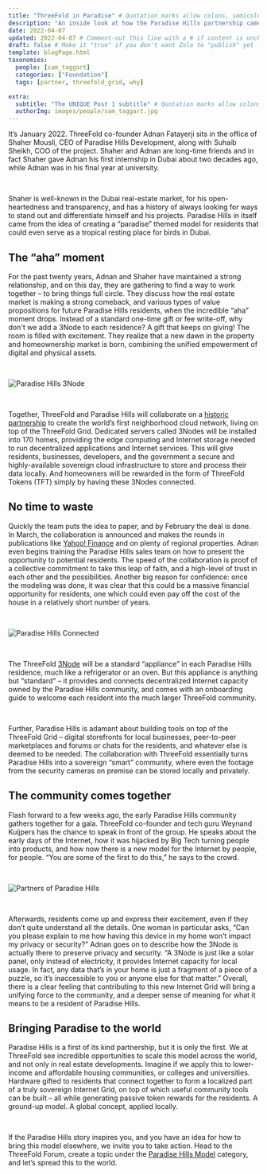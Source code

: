 ```yaml
---
title: "ThreeFold in Paradise" # Quotation marks allow colons, semicolons, etc.
description: "An inside look at how the Paradise Hills partnership came to be and how the model can scale around the world." # Quotation marks allow colons, semicolons, etc.
date: 2022-04-07
updated: 2022-04-07 # Comment-out this line with a # if content is unchanged
draft: false # Make it "true" if you don't want Zola to "publish" yet
template: blogPage.html
taxonomies:
  people: [sam_taggart]
  categories: ["Foundation"]
  tags: [partner, threefold_grid, why]

extra:
  subtitle: "The UNIQUE Post 1 subtitle" # Quotation marks allow colons, semicolons, etc.
  authorImg: images/people/sam_taggart.jpg
---
```


It’s January 2022. ThreeFold co-founder Adnan Fatayerji sits in the office of Shaher Mousli, CEO of Paradise Hills Development, along with Suhaib Sheikh, COO of the project. Shaher and Adnan are long-time friends and in fact Shaher gave Adnan his first internship in Dubai about two decades ago, while Adnan was in his final year at university.

<br/>

Shaher is well-known in the Dubai real-estate market, for his open-heartedness and transparency, and has a history of always looking for ways to stand out and differentiate himself and his projects. Paradise Hills in itself came from the idea of creating a “paradise” themed model for residents that could even serve as a tropical resting place for birds in Dubai.

## The “aha” moment

For the past twenty years, Adnan and Shaher have maintained a strong relationship, and on this day, they are gathering to find a way to work together – to bring things full circle. They discuss how the real estate market is making a strong comeback, and various types of value propositions for future Paradise Hills residents, when the incredible “aha” moment drops. Instead of a standard one-time gift or fee write-off, why don't we add a 3Node to each residence? A gift that keeps on giving! The room is filled with excitement. They realize that a new dawn in the property and homeownership market is born, combining the unified empowerment of digital and physical assets.

<br/>

![Paradise Hills 3Node](images/blog/paradise_hills_3node.png)

<br/>

Together, ThreeFold and Paradise Hills will collaborate on a [historic partnership](https://threefold.io/news/post/paradise_hills/) to create the world’s first neighborhood cloud network, living on top of the ThreeFold Grid. Dedicated servers called 3Nodes will be installed into 170 homes, providing the edge computing and Internet storage needed to run decentralized applications and Internet services. This will give residents, businesses, developers, and the government a secure and highly-available sovereign cloud infrastructure to store and process their data locally. And homeowners will be rewarded in the form of ThreeFold Tokens (TFT) simply by having these 3Nodes connected.

## No time to waste

Quickly the team puts the idea to paper, and by February the deal is done. In March, the collaboration is announced and makes the rounds in publications like [Yahoo! Finance](https://finance.yahoo.com/news/paradise-hills-property-development-threefold-090000146.html) and on plenty of regional properties. Adnan even begins training the Paradise Hills sales team on how to present the opportunity to potential residents. The speed of the collaboration is proof of a collective commitment to take this leap of faith, and a high-level of trust in each other and the possibilities. Another big reason for confidence: once the modeling was done, it was clear that this could be a massive financial opportunity for residents, one which could even pay off the cost of the house in a relatively short number of years.

<br/>

![Paradise Hills Connected](images/blog/paradise_hills_connected.png)

<br/>

The ThreeFold [3Node](https://threefold.io/farm) will be a standard “appliance” in each Paradise Hills residence, much like a refrigerator or an oven. But this appliance is anything but “standard” – it provides and connects decentralized Internet capacity owned by the Paradise Hills community, and comes with an onboarding guide to welcome each resident into the much larger ThreeFold community.

<br/>

Further, Paradise Hills is adamant about building tools on top of the ThreeFold Grid – digital storefronts for local businesses, peer-to-peer marketplaces and forums or chats for the residents, and whatever else is deemed to be needed. The collaboration with ThreeFold essentially turns Paradise Hills into a sovereign “smart” community, where even the footage from the security cameras on premise can be stored locally and privately.

## The community comes together

Flash forward to a few weeks ago, the early Paradise Hills community gathers together for a gala. ThreeFold co-founder and tech guru Weynand Kuijpers has the chance to speak in front of the group. He speaks about the early days of the Internet, how it was hijacked by Big Tech turning people into products, and how now there is a new model for the Internet by people, for people. “You are some of the first to do this,” he says to the crowd.

<br/>

![Partners of Paradise Hills](images/blog/paradise_hills_partners.jpeg)

<br/>

Afterwards, residents come up and express their excitement, even if they don’t quite understand all the details. One woman in particular asks, “Can you please explain to me how having this device in my home won’t impact my privacy or security?” Adnan goes on to describe how the 3Node is actually there to preserve privacy and security. “A 3Node is just like a solar panel, only instead of electricity, it provides Internet capacity for local usage. In fact, any data that’s in your home is just a fragment of a piece of a puzzle, so it’s inaccessible to you or anyone else for that matter.” Overall, there is a clear feeling that contributing to this new Internet Grid will bring a unifying force to the community, and a deeper sense of meaning for what it means to be a resident of Paradise Hills.

## Bringing Paradise to the world

Paradise Hills is a first of its kind partnership, but it is only the first. We at ThreeFold see incredible opportunities to scale this model across the world, and not only in real estate developments. Imagine if we apply this to lower-income and affordable housing communities, or colleges and universities. Hardware gifted to residents that connect together to form a localized part of a truly sovereign Internet Grid, on top of which useful community tools can be built – all while generating passive token rewards for the residents. A ground-up model. A global concept, applied locally.

<br/>

If the Paradise Hills story inspires you, and you have an idea for how to bring this model elsewhere, we invite you to take action. Head to the ThreeFold Forum, create a topic under the [Paradise Hills Model](https://forum.threefold.io/t/about-the-paradise-hills-model-category/2632) category, and let’s spread this to the world.
